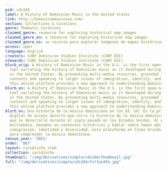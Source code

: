```yaml
---
pid: cds184
label: A History of Dominican Music in the United States
link: http://dominicanmusicusa.com/
section: Collections & Curations
genre: Thematic Curations
claimed_genre: resource for exploring historical map images
claimed_genre_en: a resource for exploring historical map images
claimed_genre_es: un recurso para explorar imágenes de mapas históricas
access: open
language: English
creators: CUNY Dominican Studies Institute (CUNY DSI)
stewards: CUNY Dominican Studies Institute (CUNY DSI)
blurb_orig: A History of Dominican Music in the U.S. is the first open-source digital
  tool narrating the history of Dominican music as it developed during the past century
  in the United States. By presenting multi-media resources, grounded in historical
  contexts and speaking to larger issues of immigration, identity, and diversity,
  this online platform provides a new approach to understanding Dominican music.
blurb_en: A History of Dominican Music in the U.S. is the first open-source digital
  tool narrating the history of Dominican music as it developed during the past century
  in the United States. By presenting multi-media resources, grounded in historical
  contexts and speaking to larger issues of immigration, identity, and diversity,
  this online platform provides a new approach to understanding Dominican music.
blurb_es: Una historia de la música dominicana en los EE. UU. Es la primera herramienta
  digital de acceso abierto que narra la historia de la música dominicana a medida
  que se desarrolló durante el siglo pasado en los Estados Unidos. Al presentar recursos
  multimedia, basados en contextos históricos y hablar sobre temas más amplios de
  inmigración, identidad y diversidad, esta plataforma en línea brinda un nuevo enfoque
  para comprender la música dominicana.
census_year: '2021'
order: '087'
layout: caridischo_item
collection: caridischo
thumbnail: "/img/derivatives/simple/cds184/thumbnail.jpg"
full: "/img/derivatives/simple/cds184/fullwidth.jpg"
---
```

